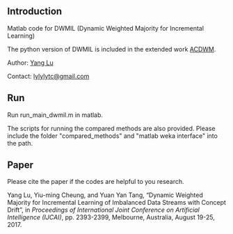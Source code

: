 ## Introduction

Matlab code for DWMIL (Dynamic Weighted Majority for Incremental Learning)

The python version of DWMIL is included in the extended work [ACDWM](https://github.com/jasonyanglu/ACDWM).

Author: [Yang Lu](https://jasonyanglu.github.io/)

Contact: lylylytc@gmail.com

## Run

Run run_main_dwmil.m in matlab. 

The scripts for running the compared methods are also provided. Please include the folder "compared_methods" and "matlab weka interface" into the path.

## Paper

Please cite the paper if the codes are helpful to you research.

Yang Lu, Yiu-ming Cheung, and Yuan Yan Tang, “Dynamic Weighted Majority for Incremental Learning of Imbalanced Data Streams with Concept Drift”, in *Proceedings of International Joint Conference on Artificial Intelligence (IJCAI)*, pp. 2393-2399, Melbourne, Australia, August 19-25, 2017.